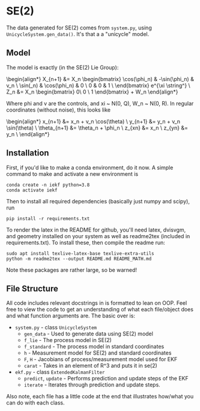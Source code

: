 # SE(2)

The data generated for SE(2) comes from `system.py`, using `UnicycleSystem.gen_data()`. It's that a a "unicycle" model. 

## Model

The model is exactly (in the SE(2) Lie Group):

\begin{align*}
    X_{n+1} &= X_n
\begin{bmatrix}
\cos(\phi_n) & -\sin(\phi_n) & v_n \\
\sin(_n) & \cos(\phi_n) & 0 \\
0 & 0 & 1 \\
\end{bmatrix}  e^{\xi \string^} \\
Z_n &= X_n 
\begin{bmatrix}
 0\\ 0 \\ 1 
\end{bmatrix} + W_n
\end{align*}

Where phi and v are the controls, and xi ~ N(0, Q), W_n ~ N(0, R). In regular coordinates (without noise), this looks like

\begin{align*}
    x_{n+1} &= x_n + v_n \cos(\theta) \\
    y_{n+1} &= y_n + v_n \sin(\theta) \\
    \theta_{n+1} &= \theta_n + \phi_n \\
    z_{xn} &= x_n \\
    z_{yn} &= y_n \\
\end{align*}

## Installation

First, if you'd like to make a conda environment, do it now. A simple command to make and activate a new environment is
```
conda create -n iekf python=3.8
conda activate iekf
```
Then to install all required dependencies (basically just numpy and scipy), run
```
pip install -r requirements.txt
```
To render the latex in the README for github, you'll need latex, dvisvgm, and geometry installed on your system as well as readme2tex (included in requirements.txt). To install these, then compile the readme run:
```
sudo apt install texlive-latex-base texlive-extra-utils
python -m readme2tex --output README.md README_MATH.md
```
Note these packages are rather large, so be warned!

## File Structure

All code includes relevant docstrings in is formatted to lean on OOP. Feel free to view the code to get an understanding of what each file/object does and what function arguments are. The basic over is:
* `system.py` - class `UnicycleSystem`
    * `gen_data` - Used to generate data using SE(2) model
    * `f_lie` - The process model in SE(2)
    * `f_standard` - The process model in standard coordinates
    * `h` - Measurement model for SE(2) and standard coordinates
    * `F`, `H` - Jacobians of process/measurement model used for EKF
    * `carat` - Takes in an element of R^3 and puts it in se(2)
* `ekf.py` - class `ExtendedKalmanFilter`
    * `predict`, `update` - Performs prediction and update steps of the EKF
    * `iterate` - Iterates through prediction and update steps.

Also note, each file has a little code at the end that illustrates how/what you can do with each class.
